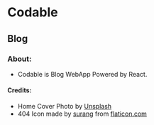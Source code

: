 # Codable

## Blog

### About:

- Codable is Blog WebApp Powered by React.

#### Credits:

- Home Cover Photo by <a href="https://unsplash.com/s/photos/blog?utm_source=unsplash&utm_medium=referral&utm_content=creditCopyText">Unsplash</a>
- 404 Icon made by <a href="https://www.flaticon.com/authors/surang" title="surang">surang</a> from <a href="https://www.flaticon.com/" title="Flaticon">flaticon.com</a>
